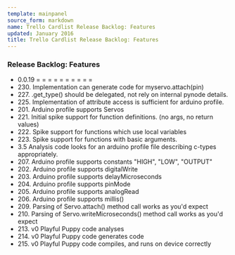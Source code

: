 ```yaml
---
template: mainpanel
source_form: markdown
name: Trello Cardlist Release Backlog: Features
updated: January 2016
title: Trello Cardlist Release Backlog: Features
---
```

### Release Backlog: Features

* 0\.0.19 = = = = = = = = = =
* 230\. Implementation can generate code for myservo.attach(pin)
* 227\. .get_type() should be delegated, not rely on internal pynode details.
* 225\. Implementation of attribute access is sufficient for arduino profile.
* 201\. Arduino profile supports Servos
* 221\. Initial spike support for function definitions. (no args, no return values)
* 222\. Spike support for functions which use local variables
* 223\. Spike support for functions with basic arguments.
* 3\.5 Analysis code looks for an arduino profile file describing c-types appropriately.
* 207\. Arduino profile supports constants "HIGH", "LOW", "OUTPUT"
* 202\. Arduino profile supports digitalWrite
* 203\. Arduino profile supports delayMicroseconds
* 204\. Arduino profile supports pinMode
* 205\. Arduino profile supports analogRead
* 206\. Arduino profile supports millis()
* 209\. Parsing of Servo.attach() method call works as you'd expect
* 210\. Parsing of Servo.writeMicroseconds() method call works as you'd expect
* 213\. v0 Playful Puppy code analyses
* 214\. v0 Playful Puppy code generates code
* 215\. v0 Playful Puppy code compiles, and runs on device correctly
